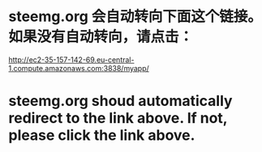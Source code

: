 # steemg.org 会自动转向下面这个链接。如果没有自动转向，请点击：

http://ec2-35-157-142-69.eu-central-1.compute.amazonaws.com:3838/myapp/ 

# steemg.org shoud automatically redirect to the link above. If not, please click the link above.
